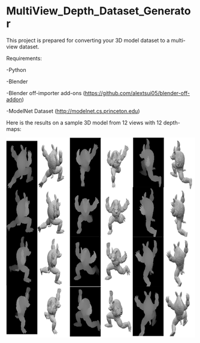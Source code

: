 # MultiView_Depth_Dataset_Generator
This project is prepared for converting your 3D model dataset to a multi-view dataset.

Requirements:

-Python

-Blender

-Blender off-importer add-ons (https://github.com/alextsui05/blender-off-addon)

-ModelNet Dataset (http://modelnet.cs.princeton.edu)

Here is the results on a sample 3D model from 12 views with 12 depth-maps:

<img src="multiview.png" alt="multiview" class="inline" height="535" width="811"/>
